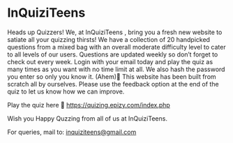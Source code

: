 # InQuiziTeens

Heads up Quizzers! We, at InQuiziTeens , bring you a fresh new website to satiate all your quizzing thirsts! We have a collection of 20 handpicked questions from a mixed bag with an overall moderate difficulty level to cater to all levels of our users. Questions are updated weekly so don’t forget to check out every week. Login with your email today and play the quiz as many times as you want with no time limit at all. We also hash the password you enter so only you know it. (Ahem)🌚 This website has been built from scratch all by ourselves. Please use the feedback option at the end of the quiz to let us know how we can improve.

Play the quiz here 🔽 https://quizing.epizy.com/index.php

Wish you Happy Quzzing from all of us at InQuiziTeens.

For queries, mail to: inquiziteens@gmail.com

